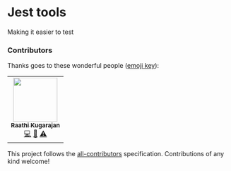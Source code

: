 # Jest tools

Making it easier to test

### Contributors

Thanks goes to these wonderful people ([emoji key](https://allcontributors.org/docs/en/emoji-key)):

<!-- ALL-CONTRIBUTORS-LIST:START - Do not remove or modify this section -->
<!-- prettier-ignore-start -->
<!-- markdownlint-disable -->
<table>
  <tr>
    <td align="center"><a href="https://twitter.com/Raathigesh"><img src="https://avatars0.githubusercontent.com/u/3108160?v=4" width="100px;" alt=""/><br /><sub><b>Raathi Kugarajan</b></sub></a><br /><a href="https://github.com/Raathigesh/waypoint/commits?author=Raathigesh" title="Code">💻</a> <a href="https://github.com/Raathigesh/waypoint/commits?author=Raathigesh" title="Documentation">📖</a> <a href="https://github.com/Raathigesh/waypoint/commits?author=Raathigesh" title="Tests">⚠️</a></td>
  </tr>
</table>

<!-- markdownlint-enable -->
<!-- prettier-ignore-end -->

<!-- ALL-CONTRIBUTORS-LIST:END -->

This project follows the [all-contributors](https://github.com/all-contributors/all-contributors) specification. Contributions of any kind welcome!
